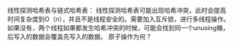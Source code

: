 




线性探测哈希表与链式哈希表：
线性探测哈希表可能出现哈希冲突，此时会提高时间复杂度到O（n），并且不是线程安全的。需要加入互斥锁，进行多线程操作。如果没有，两个线程如果都发生哈希冲突的时候，可能会找到同一个unusing桶，后写入的数据会覆盖先写入的数据。
原子操作为何？
